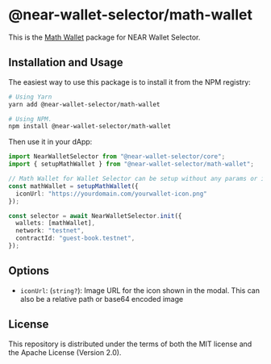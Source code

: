 # @near-wallet-selector/math-wallet

This is the [Math Wallet](https://chrome.google.com/webstore/detail/math-wallet/afbcbjpbpfadlkmhmclhkeeodmamcflc) package for NEAR Wallet Selector.

## Installation and Usage

The easiest way to use this package is to install it from the NPM registry:

```bash
# Using Yarn
yarn add @near-wallet-selector/math-wallet

# Using NPM.
npm install @near-wallet-selector/math-wallet
```

Then use it in your dApp:

```ts
import NearWalletSelector from "@near-wallet-selector/core";
import { setupMathWallet } from "@near-wallet-selector/math-wallet";

// Math Wallet for Wallet Selector can be setup without any params or it can take one optional param.
const mathWallet = setupMathWallet({
  iconUrl: "https://yourdomain.com/yourwallet-icon.png"
});

const selector = await NearWalletSelector.init({
  wallets: [mathWallet],
  network: "testnet",
  contractId: "guest-book.testnet",
});
```

## Options

- `iconUrl`: (`string?`): Image URL for the icon shown in the modal. This can also be a relative path or base64 encoded image

## License

This repository is distributed under the terms of both the MIT license and the Apache License (Version 2.0).
